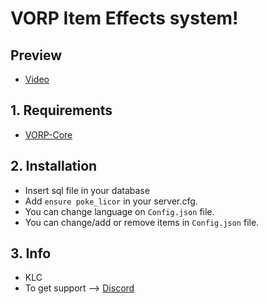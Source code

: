 # VORP Item Effects system!

## Preview
- [Video](https://streamable.com/0b5aap)

## 1. Requirements

- [VORP-Core](https://github.com/VORPCORE/VORP-Core)

## 2. Installation

- Insert sql file in your database
- Add ```ensure poke_licor``` in your server.cfg.
- You can change language on ```Config.json``` file.
- You can change/add or remove items in ```Config.json``` file.

## 3. Info
- KLC
- To get support --> [Discord](http://discord.vorpcore.com/)
